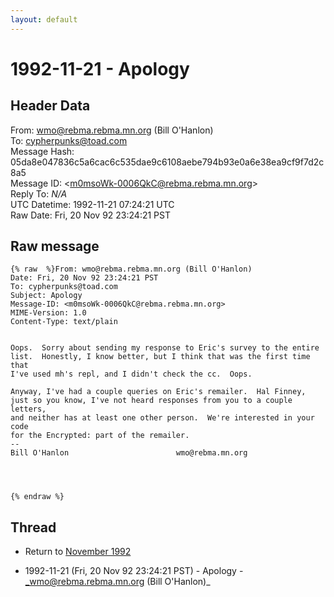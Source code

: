```yaml
---
layout: default
---
```


# 1992-11-21 - Apology

## Header Data

From: wmo@rebma.rebma.mn.org (Bill O'Hanlon)<br>
To: cypherpunks@toad.com<br>
Message Hash: 05da8e047836c5a6cac6c535dae9c6108aebe794b93e0a6e38ea9cf9f7d2c8a5<br>
Message ID: \<m0msoWk-0006QkC@rebma.rebma.mn.org\><br>
Reply To: _N/A_<br>
UTC Datetime: 1992-11-21 07:24:21 UTC<br>
Raw Date: Fri, 20 Nov 92 23:24:21 PST<br>

## Raw message

```
{% raw  %}From: wmo@rebma.rebma.mn.org (Bill O'Hanlon)
Date: Fri, 20 Nov 92 23:24:21 PST
To: cypherpunks@toad.com
Subject: Apology
Message-ID: <m0msoWk-0006QkC@rebma.rebma.mn.org>
MIME-Version: 1.0
Content-Type: text/plain


Oops.  Sorry about sending my response to Eric's survey to the entire
list.  Honestly, I know better, but I think that was the first time that
I've used mh's repl, and I didn't check the cc.  Oops.

Anyway, I've had a couple queries on Eric's remailer.  Hal Finney,
just so you know, I've not heard responses from you to a couple letters,
and neither has at least one other person.  We're interested in your code
for the Encrypted: part of the remailer.
-- 
Bill O'Hanlon						 wmo@rebma.mn.org




{% endraw %}
```

## Thread

+ Return to [November 1992](/archive/1992/11)

+ 1992-11-21 (Fri, 20 Nov 92 23:24:21 PST) - Apology - _wmo@rebma.rebma.mn.org (Bill O'Hanlon)_

